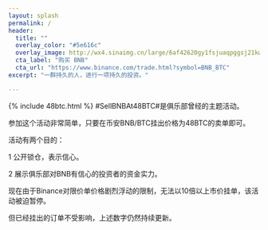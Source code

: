 ```yaml
---
layout: splash
permalink: /
header:
  title: ""
  overlay_color: "#5e616c"
  overlay_image: http://wx4.sinaimg.cn/large/6af42620gy1fsjuaqpggsj21kw0aggw1.jpg
  cta_label: "购买 BNB"
  cta_url: "https://www.binance.com/trade.html?symbol=BNB_BTC"
excerpt: "一群持久的人，进行一项持久的投资。"

---
```

{% include 48btc.html %}
 \#SellBNBAt48BTC\#是俱乐部曾经的主题活动。
 
 参加这个活动非常简单，只要在币安BNB/BTC挂出价格为48BTC的卖单即可。
 
 活动有两个目的： 
 
 1 公开锁仓，表示信心。 
 
 2 展示俱乐部对BNB有信心的投资者的资金实力。
 
 现在由于Binance对限价单价格剧烈浮动的限制，无法以10倍以上市价挂单，该活动被迫暂停。
 
 但已经挂出的订单不受影响，上述数字仍然持续更新。
